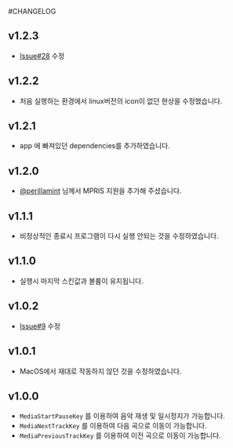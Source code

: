 #CHANGELOG
## v1.2.3

- [Issue#28](https://github.com/yangbeom/BugsElectronPlayer/issues/28) 수정

## v1.2.2

- 처음 실행하는 환경에서 linux버전의 icon이 없던 현상을 수정했습니다.

## v1.2.1

- app 에 빠져있던 dependencies를 추가하였습니다.

## v1.2.0

- [@perillamint](https://github.com/perillamint) 님께서 MPRIS 지원을 추가해 주셨습니다.

## v1.1.1

- 비정상적인 종료시 프로그램이 다시 실행 안되는 것을 수정하였습니다.

## v1.1.0

- 실행시 마지막 스킨값과 볼륨이 유지됩니다.

## v1.0.2

- [Issue#9](https://github.com/yangbeom/BugsElectronPlayer/issues/9) 수정

## v1.0.1

- MacOS에서 재대로 작동하지 않던 것을 수정하였습니다.

## v1.0.0

- `MediaStartPauseKey` 를 이용하여 음악 재생 및 일시정지가 가능합니다.
- `MediaNextTrackKey` 를 이용하여 다음 곡으로 이동이 가능합니다.
- `MediaPreviousTrackKey` 를 이용하여 이전 곡으로 이동이 가능합니다.
